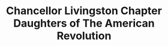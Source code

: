 ---
layout: repo
title: "Chancellor Livingston Chapter Daughters of The American Revolution"
id: 22543
permalink: repos/22543/
---